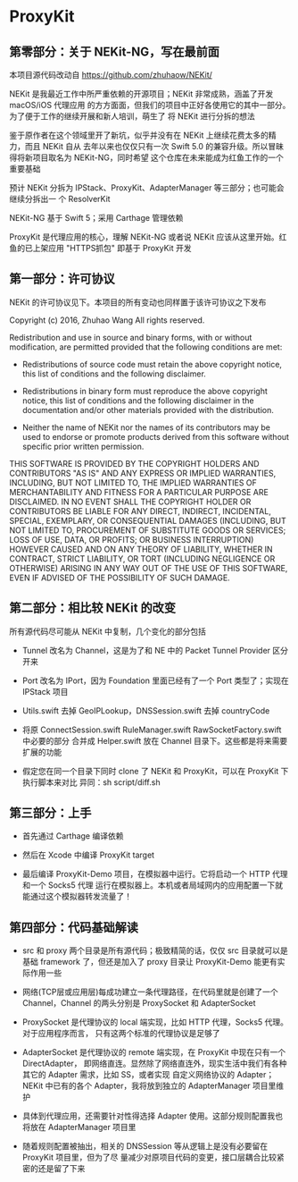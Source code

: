 # ProxyKit

## 第零部分：关于 NEKit-NG，写在最前面

本项目源代码改动自 https://github.com/zhuhaow/NEKit/ 

NEKit 是我最近工作中所严重依赖的开源项目；NEKit 非常成熟，涵盖了开发 macOS/iOS 代理应用
的方方面面，但我们的项目中正好各使用它的其中一部分。为了便于工作的继续开展和新人培训，萌生了
将 NEKit 进行分拆的想法

鉴于原作者在这个领域里开了新坑，似乎并没有在 NEKit 上继续花费太多的精力，而且 NEKit 自从
去年以来也仅仅只有一次 Swift 5.0 的兼容升级。所以冒昧得将新项目取名为 NEKit-NG，同时希望
这个仓库在未来能成为红鱼工作的一个重要基础

预计 NEKit 分拆为 IPStack、ProxyKit、AdapterManager 等三部分；也可能会继续分拆出一
个 ResolverKit

NEKit-NG 基于 Swift 5；采用 Carthage 管理依赖

ProxyKit 是代理应用的核心，理解 NEKit-NG 或者说 NEKit 应该从这里开始。红鱼的已上架应用
"HTTPS抓包" 即基于 ProxyKit 开发

## 第一部分：许可协议

NEKit 的许可协议见下。本项目的所有变动也同样置于该许可协议之下发布

Copyright (c) 2016, Zhuhao Wang
All rights reserved.

Redistribution and use in source and binary forms, with or without
modification, are permitted provided that the following conditions are met:

* Redistributions of source code must retain the above copyright notice, this
  list of conditions and the following disclaimer.

* Redistributions in binary form must reproduce the above copyright notice,
  this list of conditions and the following disclaimer in the documentation
  and/or other materials provided with the distribution.

* Neither the name of NEKit nor the names of its
  contributors may be used to endorse or promote products derived from
  this software without specific prior written permission.

THIS SOFTWARE IS PROVIDED BY THE COPYRIGHT HOLDERS AND CONTRIBUTORS "AS IS"
AND ANY EXPRESS OR IMPLIED WARRANTIES, INCLUDING, BUT NOT LIMITED TO, THE
IMPLIED WARRANTIES OF MERCHANTABILITY AND FITNESS FOR A PARTICULAR PURPOSE ARE
DISCLAIMED. IN NO EVENT SHALL THE COPYRIGHT HOLDER OR CONTRIBUTORS BE LIABLE
FOR ANY DIRECT, INDIRECT, INCIDENTAL, SPECIAL, EXEMPLARY, OR CONSEQUENTIAL
DAMAGES (INCLUDING, BUT NOT LIMITED TO, PROCUREMENT OF SUBSTITUTE GOODS OR
SERVICES; LOSS OF USE, DATA, OR PROFITS; OR BUSINESS INTERRUPTION) HOWEVER
CAUSED AND ON ANY THEORY OF LIABILITY, WHETHER IN CONTRACT, STRICT LIABILITY,
OR TORT (INCLUDING NEGLIGENCE OR OTHERWISE) ARISING IN ANY WAY OUT OF THE USE
OF THIS SOFTWARE, EVEN IF ADVISED OF THE POSSIBILITY OF SUCH DAMAGE.

## 第二部分：相比较 NEKit 的改变

所有源代码尽可能从 NEKit 中复制，几个变化的部分包括

* Tunnel 改名为 Channel，这是为了和 NE 中的 Packet Tunnel Provider 区分开来

* Port 改名为 IPort，因为 Foundation 里面已经有了一个 Port 类型了；实现在 IPStack 项目

* Utils.swift 去掉 GeoIPLookup，DNSSession.swift 去掉 countryCode

* 将原 ConnectSession.swift RuleManager.swift RawSocketFactory.swift 中必要的部分
  合并成 Helper.swift 放在 Channel 目录下。这些都是将来需要扩展的功能

* 假定您在同一个目录下同时 clone 了 NEKit 和 ProxyKit，可以在 ProxyKit 下执行脚本来对比
  异同：sh script/diff.sh

## 第三部分：上手

* 首先通过 Carthage 编译依赖

* 然后在 Xcode 中编译 ProxyKit target

* 最后编译 ProxyKit-Demo 项目，在模拟器中运行。它将启动一个 HTTP 代理和一个 Socks5 代理
  运行在模拟器上。本机或者局域网内的应用配置一下就能通过这个模拟器转发流量了！

## 第四部分：代码基础解读

* src 和 proxy 两个目录是所有源代码；极致精简的话，仅仅 src 目录就可以是基础 framework 
  了，但还是加入了 proxy 目录让 ProxyKit-Demo 能更有实际作用一些

* 网络(TCP层或应用层)每成功建立一条代理路径，在代码里就是创建了一个 Channel，Channel 的两头分别是
  ProxySocket 和 AdapterSocket

* ProxySocket 是代理协议的 local 端实现，比如 HTTP 代理，Socks5 代理。对于应用程序而言，
  只有这两个标准的代理协议是足够了

* AdapterSocket 是代理协议的 remote 端实现，在 ProxyKit 中现在只有一个 DirectAdapter，
  即网络直连。显然除了网络直连外，现实生活中我们有各种其它的 Adapter 需求，比如 SS，或者实现
  自定义网络协议的 Adapter；NEKit 中已有的各个 Adapter，我将放到独立的 AdapterManager
  项目里维护

* 具体到代理应用，还需要针对性得选择 Adapter 使用。这部分规则配置我也将放在 AdapterManager
  项目里

* 随着规则配置被抽出，相关的 DNSSession 等从逻辑上是没有必要留在 ProxyKit 项目里，但为了尽
  量减少对原项目代码的变更，接口层耦合比较紧密的还是留了下来

